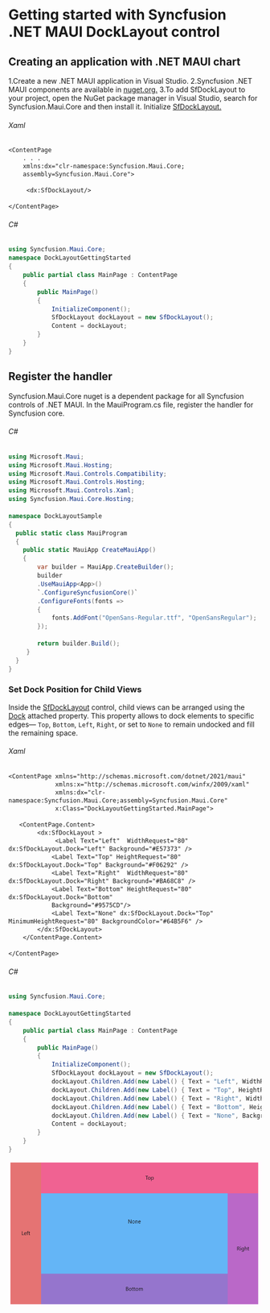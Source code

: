 # Getting started with Syncfusion .NET MAUI DockLayout control
## Creating an application with .NET MAUI chart
1.Create a new .NET MAUI application in Visual Studio.
2.Syncfusion .NET MAUI components are available in [nuget.org.](https://www.nuget.org/)
3.To add SfDockLayout to your project, open the NuGet package manager in Visual Studio, search for Syncfusion.Maui.Core and then install it.
Initialize [SfDockLayout.]()

###### Xaml
```xaml
<ContentPage
    . . .    
    xmlns:dx="clr-namespace:Syncfusion.Maui.Core;
    assembly=Syncfusion.Maui.Core">
   
     <dx:SfDockLayout/>

</ContentPage>
```
###### C#
```C#
using Syncfusion.Maui.Core;
namespace DockLayoutGettingStarted
{
    public partial class MainPage : ContentPage
    {
        public MainPage()
        {
            InitializeComponent();  
            SfDockLayout dockLayout = new SfDockLayout();
            Content = dockLayout;       
        }
    }   
}
```

## Register the handler
Syncfusion.Maui.Core nuget is a dependent package for all Syncfusion controls of .NET MAUI. In the MauiProgram.cs file, register the handler for Syncfusion core.

###### C#
```C#
using Microsoft.Maui;
using Microsoft.Maui.Hosting;
using Microsoft.Maui.Controls.Compatibility;
using Microsoft.Maui.Controls.Hosting;
using Microsoft.Maui.Controls.Xaml;
using Syncfusion.Maui.Core.Hosting;

namespace DockLayoutSample
{
  public static class MauiProgram
  {
	public static MauiApp CreateMauiApp()
	{
		var builder = MauiApp.CreateBuilder();
		builder
		.UseMauiApp<App>()
		`.ConfigureSyncfusionCore()`
		.ConfigureFonts(fonts =>
		{
			fonts.AddFont("OpenSans-Regular.ttf", "OpenSansRegular");
		});

		return builder.Build();
	 }
  }
}     
```

### Set Dock Position for Child Views
Inside the [SfDockLayout]() control, child views can be arranged using the [Dock]() attached property. This property allows to dock elements to specific edges— `Top`, `Bottom`, `Left`, `Right`, or set to `None` to remain undocked and fill the remaining space.


###### Xaml
```xaml
<ContentPage xmlns="http://schemas.microsoft.com/dotnet/2021/maui"
             xmlns:x="http://schemas.microsoft.com/winfx/2009/xaml"
             xmlns:dx="clr-namespace:Syncfusion.Maui.Core;assembly=Syncfusion.Maui.Core"
             x:Class="DockLayoutGettingStarted.MainPage">

   <ContentPage.Content>
        <dx:SfDockLayout >
             <Label Text="Left"  WidthRequest="80" dx:SfDockLayout.Dock="Left" Background="#E57373" />
            <Label Text="Top" HeightRequest="80" dx:SfDockLayout.Dock="Top" Background="#F06292" />
            <Label Text="Right"  WidthRequest="80"  dx:SfDockLayout.Dock="Right" Background="#BA68C8" />
            <Label Text="Bottom" HeightRequest="80"  dx:SfDockLayout.Dock="Bottom" 
            Background="#9575CD"/>
            <Label Text="None" dx:SfDockLayout.Dock="Top" MinimumHeightRequest="80" BackgroundColor="#64B5F6" />
        </dx:SfDockLayout>
    </ContentPage.Content>
    
</ContentPage>
```

###### C#
```C#
using Syncfusion.Maui.Core;

namespace DockLayoutGettingStarted
{
    public partial class MainPage : ContentPage
    {
        public MainPage()
        {
            InitializeComponent();
            SfDockLayout dockLayout = new SfDockLayout();
            dockLayout.Children.Add(new Label() { Text = "Left", WidthRequest = 80, Background = Color.FromArgb("#E57373") }, Dock.Left);
            dockLayout.Children.Add(new Label() { Text = "Top", HeightRequest = 80, Background = Color.FromArgb("#F06292") }, Dock.Top);
            dockLayout.Children.Add(new Label() { Text = "Right", WidthRequest = 80, Background = Color.FromArgb("#BA68C8") }, Dock.Right);
            dockLayout.Children.Add(new Label() { Text = "Bottom", HeightRequest = 80, Background = Color.FromArgb("#9575CD") }, Dock.Bottom);
            dockLayout.Children.Add(new Label() { Text = "None", Background = Color.FromArgb("#64B5F6") });
            Content = dockLayout;   
        }
    }
}
```

![Output of DockLayout View](DockLayout-Images/maui-docklayout-getting-started.png)